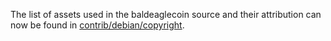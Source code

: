 The list of assets used in the baldeaglecoin source and their attribution can now be found in [contrib/debian/copyright](../contrib/debian/copyright).
